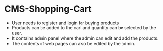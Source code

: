 # CMS-Shopping-Cart

*	User needs to register and login for buying products
*	Products can be added to the cart and quantity can be selected by the user.
*	It contains admin panel where the admin can edit and add the products.
*	The contents of web pages can also be edited by the admin.
